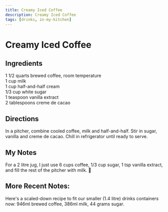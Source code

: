 ```yaml
---
title: Creamy Iced Coffee
description: Creamy Iced Coffee
tags: [drinks, in-my-kitchen]
---
```


# Creamy Iced Coffee

## Ingredients
1 1/2 quarts brewed coffee, room temperature  
1 cup milk  
1 cup half-and-half cream  
1/3 cup white sugar  
1 teaspoon vanilla extract  
2 tablespoons creme de cacao

## Directions
In a pitcher, combine cooled coffee, milk and half-and-half. Stir in sugar, vanilla and creme de cacao. Chill in refrigerator until ready to serve.

## My Notes
For a 2 litre jug, I just use 6 cups coffee, 1/3 cup sugar, 1 tsp vanilla extract, and fill the rest of the pitcher with milk. 🙂

## More Recent Notes:
Here's a scaled-down recipe to fit our smaller (1.4 litre) drinks containers now: 946ml brewed coffee, 386ml milk, 44 grams sugar.